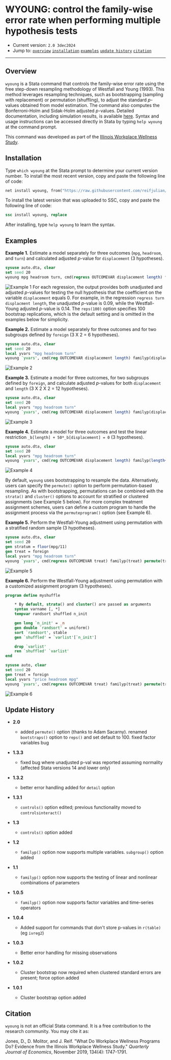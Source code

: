 # WYOUNG: control the family-wise error rate when performing multiple hypothesis tests

- Current version: `2.0 3dec2024`
- Jump to: [`overview`](#overview) [`installation`](#installation) [`examples`](#examples) [`update history`](#update-history) [`citation`](#citation) 

-----------

## Overview

`wyoung` is a Stata command that controls the family-wise error rate using the free step-down resampling methodology of Westfall and Young (1993). This method leverages resampling techniques, such as bootstrapping (sampling with replacement) or permutation (shuffling), to adjust the standard *p*-values obtained from model estimation. The command also computes the Bonferroni-Holm and Sidak-Holm adjusted *p*-values. Detailed documentation, including simulation results, is available [here](/documentation/wyoung.pdf). Syntax and usage instructions can be accessed directly in Stata by typing `help wyoung` at the command prompt.

This command was developed as part of the [Illinois Workplace Wellness Study](https://www.nber.org/workplacewellness/).

## Installation

Type `which wyoung` at the Stata prompt to determine your current version number. To install the most recent version, copy and paste the following line of code:

```stata
net install wyoung, from("https://raw.githubusercontent.com/reifjulian/wyoung/master") replace
```

To install the latest version that was uploaded to SSC, copy and paste the following line of code:
```stata
ssc install wyoung, replace
```

After installing, type `help wyoung` to learn the syntax.

## Examples

**Example 1.** Estimate a model separately for three outcomes (`mpg`, `headroom`, and `turn`) and calculated adjusted *p*-value for `displacement` (3 hypotheses).
```stata
sysuse auto.dta, clear
set seed 20
wyoung mpg headroom turn, cmd(regress OUTCOMEVAR displacement length) familyp(displacement) reps(100)
```
![Example 1](images/example1.PNG)
For each regression, the output provides both unadjusted and adjusted *p*-values for testing the null hypothesis that the coefficient on the variable `displacement` equals 0. For example, in the regression `regress turn displacment length`, the unadjusted *p*-value is 0.09, while the Westfall-Young adjusted *p*-value is 0.14. The `reps(100)` option specifies 100 bootstrap replications, which is the default setting and is omitted in the examples below for simplicity.

**Example 2.** Estimate a model separately for three outcomes and for two subgroups defined by `foreign` (3 X 2 = 6 hypotheses).
```stata
sysuse auto.dta, clear
set seed 20
local yvars "mpg headroom turn"
wyoung `yvars', cmd(reg OUTCOMEVAR displacement length) familyp(displacement) subgroup(foreign)
```
![Example 2](images/example_subgroup.PNG)

**Example 3.** Estimate a model for three outcomes, for two subgroups defined by `foreign`, and calculate adjusted *p*-values for both `displacement` and `length` (3 X 2 X 2 = 12 hypotheses).
```stata
sysuse auto.dta, clear
set seed 20
local yvars "mpg headroom turn"
wyoung `yvars', cmd(reg OUTCOMEVAR displacement length) familyp(displacement length) subgroup(foreign)
```
![Example 3](images/example_subgroup_manytreat.PNG)

**Example 4.** Estimate a model for three outcomes and test the linear restriction `_b[length] + 50*_b[displacement] = 0` (3 hypotheses).

```stata
sysuse auto.dta, clear
set seed 20
local yvars "mpg headroom turn"
wyoung `yvars', cmd(reg OUTCOMEVAR displacement length) familyp(length+50*displacement) familypexp
```
![Example 4](images/example_lincom.PNG)

By default, `wyoung` uses bootstrapping to resample the data. Alternatively, users can specify the `permute()` option to perform permutation-based resampling. As with bootstrapping, permutations can be combined with the `strata()` and `cluster()` options to account for stratified or clustered assignments (see Example 5 below). For more complex treatment assignment schemes, users can define a custom program to handle the assignment process via the `permuteprogram()` option (see Example 6).

**Example 5.** Perform the Westfall-Young adjustment using permutation with a stratified random sample (3 hypotheses).

```stata
sysuse auto.dta, clear
set seed 20
gen stratum = floor(mpg/11)
gen treat = foreign
local yvars "mpg headroom turn"
wyoung `yvars', cmd(regress OUTCOMEVAR treat) familyp(treat) permute(treat) strata(stratum)
```
![Example 5](images/example_permute.PNG)

**Example 6.** Perform the Westfall-Young adjustment using permutation with a customized assignment program (3 hypotheses).

```stata
program define myshuffle

	* By default, strata() and cluster() are passed as arguments
	syntax varname [, *]
	tempvar randsort shuffled n_init

	gen long `n_init' = _n
	gen double `randsort' = uniform()
	sort `randsort', stable
	gen `shuffled' = `varlist'[`n_init']

	drop `varlist'
	ren `shuffled' `varlist'
end

sysuse auto, clear
set seed 20 
gen treat = foreign
local yvars "price headroom mpg"
wyoung `yvars', cmd(regress OUTCOMEVAR treat) familyp(treat) permute(treat) permuteprogram(myshuffle)
```
![Example 6](images/example_permuteprogram.PNG)

## Update History
* **2.0**
  - added `permute()` option (thanks to Adam Sacarny). renamed `bootstraps()` option to `reps()` and set default to 100. fixed factor variables bug

* **1.3.3**
  - fixed bug where unadjusted p-val was reported assuming normality (affected Stata versions 14 and lower only)
  
* **1.3.2**
  - better error handling added for `detail` option

* **1.3.1**
  - `controls()` option edited; previous functionality moved to `controlsinteract()`

* **1.3**
  - `controls()` option added

* **1.2**
  - `familyp()` option now supports multiple variables. `subgroup()` option added

* **1.1**
  - `familyp()` option now supports the testing of linear and nonlinear combinations of parameters

* **1.0.5**
  - `familyp()` option now supports factor variables and time-series operators

* **1.0.4**
  - Added support for commands that don't store p-values in `r(table)` (eg `ivreg2`)

* **1.0.3**
  - Better error handling for missing observations
  
* **1.0.2**
  - Cluster bootstrap now required when clustered standard errors are present; force option added

* **1.0.1**
  - Cluster bootstrap option added

## Citation

`wyoung` is not an official Stata command. It is a free contribution to the research community. You may cite it as:

Jones, D., D. Molitor, and J. Reif. "What Do Workplace Wellness Programs Do? Evidence from the Illinois Workplace Wellness Study." *Quarterly Journal of Economics*, November 2019, 134(4): 1747-1791.

